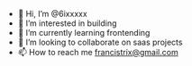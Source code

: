 - 👋 Hi, I’m @6ixxxxx
- 👀 I’m interested in building
- 🌱 I’m currently learning frontending
- 💞️ I’m looking to collaborate on saas projects
- 📫 How to reach me francistrix@gmail.com

<!---
6ixxxxx/6ixxxxx is a ✨ special ✨ repository because its `README.md` (this file) appears on your GitHub profile.
You can click the Preview link to take a look at your changes.
--->

